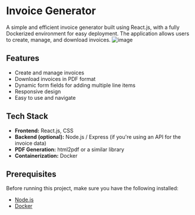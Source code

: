 # Invoice Generator

A simple and efficient invoice generator built using React.js, with a fully Dockerized environment for easy deployment. The application allows users to create, manage, and download invoices.
![image](https://github.com/user-attachments/assets/61ac9088-79da-4115-afed-62e4cefbe63f)


## Features

- Create and manage invoices
- Download invoices in PDF format
- Dynamic form fields for adding multiple line items
- Responsive design
- Easy to use and navigate

## Tech Stack

- **Frontend:** React.js, CSS
- **Backend (optional):** Node.js / Express (if you're using an API for the invoice data)
- **PDF Generation:** html2pdf or a similar library
- **Containerization:** Docker

## Prerequisites

Before running this project, make sure you have the following installed:

- [Node.js](https://nodejs.org/)
- [Docker](https://www.docker.com/)



